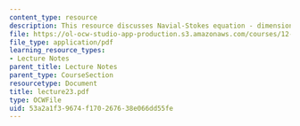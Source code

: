 ```yaml
---
content_type: resource
description: This resource discusses Navial-Stokes equation - dimensional formula.
file: https://ol-ocw-studio-app-production.s3.amazonaws.com/courses/12-520-geodynamics-fall-2006/53a2a1f39674f170267638e066dd55fe_lecture23.pdf
file_type: application/pdf
learning_resource_types:
- Lecture Notes
parent_title: Lecture Notes
parent_type: CourseSection
resourcetype: Document
title: lecture23.pdf
type: OCWFile
uid: 53a2a1f3-9674-f170-2676-38e066dd55fe
---
```

